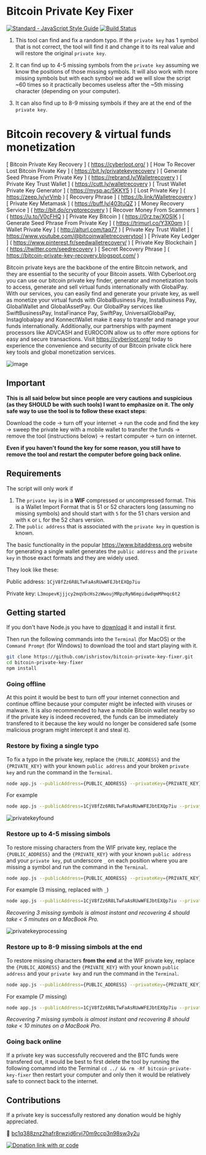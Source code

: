 # Bitcoin Private Key Fixer

[![Standard - JavaScript Style Guide](https://img.shields.io/badge/code_style-standard-brightgreen.svg)](https://standardjs.com)
[![Build Status](https://travis-ci.org/ishristov/bitcoin-private-key-fixer.svg?branch=master)](https://travis-ci.org/ishristov/bitcoin-private-key-fixer)

1. This tool can find and fix a random typo. If the `private key` has 1 symbol that is not correct, the tool will find it and change it to its real value and will restore the original `private key`.

2. It can find up to 4-5 missing symbols from the `private key` assuming we know the positions of those missing symbols. It will also work with more missing symbols but with each symbol we add we will slow the script ~60 times so it practically becomes useless after the ~5th missing character (depending on your computer).

3. It can also find up to 8-9 missing symbols if they are at the end of the `private key`.

# Bitcoin recovery & virtual funds monetization

[	Bitcoin Private Key Recovery	]	(	https://cyberloot.org/	)
[	How To Recover Lost Bitcoin Private Key	]	(	https://bit.ly/privatekeyrecovery	)
[	Generate Seed Phrase From Private Key	]	(	https://rebrand.ly/Walletrecovery	)
[	Private Key Trust Wallet	]	(	https://cutt.ly/walletrecovery	)
[	Trust Wallet Private Key Generator	]	(	https://mysp.ac/5KKY5	)
[	Lost Private Key	]	(	https://zeep.ly/yrVmb	)
[	Recovery Phrase	]	(	https://b.link/Walletrecovery	)
[	Private Key Metamask	]	(	https://buff.ly/403tuQZ	)
[	Money Recovery Service	]	(	http://bit.do/cryptorecovery	)
[	Recover Money From Scammers	]	(	https://u.to/V0cFHQ	)
[	Private Key Bitcoin	]	(	https://0rz.tw/XOSlK	)
[	Generate Seed Phrase From Private Key	]	(	https://trimurl.co/Y3X0qm	)
[	Wallet Private Key	]	(	http://alturl.com/taq77	)
[	Private Key Trust Wallet	]	(	https://www.youtube.com/@bitcoinwalletrecoverytool	)
[	Private Key Ledger	]	(	https://www.pinterest.fr/seedwalletrecovery/	)
[	Private Key Blockchain	]	(	https://twitter.com/seedrecovery	)
[	Secret Recovery Phrase	]	(	https://bitcoin-private-key-recovery.blogspot.com/	)


Bitcoin private keys are the backbone of the entire Bitcoin network, and they are essential to the security of your Bitcoin assets. With Cyberloot.org you can use our bitcoin private key finder, generator and monetization tools to access, generate and sell virtual funds internationally with GlobalPay.
With our services, you can easily find and generate your private key, as well as monetize your virtual funds with GlobalBusiness Pay, InstaBusiness Pay, GlobalWallet and GlobalAssetPay.
Our GlobalPay services like SwiftBusinessPay, InstaFinance Pay, SwiftPay, UniversalGlobalPay, Instaglobalpay and KonnectWallet make it easy to transfer and manage your funds internationally. Additionally, our partnerships with payment processors like ADVCASH and EUROCOIN allow us to offer more options for easy and secure transactions.
Visit https://cyberloot.org/ today to experience the convenience and security of our Bitcoin private click here key tools and global monetization services.


![image](https://user-images.githubusercontent.com/124359096/216594347-f055eb8f-2a01-4463-936e-9e83880b96d5.png)


## Important

**This is all said below but since people are very cautions and suspicious (as they SHOULD be with such tools) I want to emphasize on it. The only safe way to use the tool is to follow these exact steps**:

Download the code -> turn off your internet -> run the code and find the key -> sweep the private key with a mobile wallet to transfer the funds -> remove the tool (instructions below) -> restart computer -> turn on internet.

**Even if you haven't found the key for some reason, you still have to remove the tool and restart the computer before going back online.**

## Requirements

The script will only work if

1. The `private key` is in a **WIF** compressed or uncompressed format. This is a Wallet Import Format that is 51 or 52 characters long (assuming no missing symbols) and should start with `5` for the 51 chars version and with `K` or `L` for the 52 chars version.
2. The `public address` that is associated with the `private key` in question is known.

The basic functionality in the popular https://www.bitaddress.org website for generating a single wallet generates the `public address` and the `private key` in those exact formats and they are widely used.

They look like these:

Public address: `1CjV8fZz6R8LTwFaAsRUwWFEJbtEXQp7iu`

Private key: `L3mopevKjjjcy2mqVbcHs2zWwoujMRpzRyN6mpidwdqmMPmqc6t2`

## Getting started

If you don't have Node.js you have to [download](https://nodejs.org/en/download/) it and install it first.

Then run the following commands into the `Terminal` (for MacOS) or the `Command Prompt` (for Windows) to download the tool and start playing with it.

```bash
git clone https://github.com/ishristov/bitcoin-private-key-fixer.git
cd bitcoin-private-key-fixer
npm install
```

### Going offline

At this point it would be best to turn off your internet connection and continue offline because your computer might be infected with viruses or malware. It is also recommended to have a mobile Bitcoin wallet nearby so if the private key is indeed recovered, the funds can be immediately transfered to it because the key would no longer be considered safe (some malicious program might intercept it and steal it).

### Restore by fixing a single typo

To fix a typo in the private key, replace the `{PUBLIC_ADDRESS}` and the `{PRIVATE_KEY}` with your known `public address` and your broken `private key` and run the command in the `Terminal`.

```bash
node app.js --publicAddress={PUBLIC_ADDRESS} --privateKey={PRIVATE_KEY}
```

For example


```bash
node app.js --publicAddress=1CjV8fZz6R8LTwFaAsRUwWFEJbtEXQp7iu --privateKey=L3mopevKjjjcy2mqVbcHs2zWwoujMRpzRyN6mpidwdqmMPmqc6ts
```

![privatekeyfound](https://github.com/ishristov/bitcoin-private-key-fixer/blob/master/assets/private-key-found.png)

### Restore up to 4-5 missing simbols

To restore missing characters from the WIF private key, replace the `{PUBLIC_ADDRESS}` and the `{PRIVATE_KEY}` with your known `public address` and your `private key`, put underscore `_` on each position where you are missing a symbol and run the command in the `Terminal`.

```bash
node app.js --publicAddress={PUBLIC_ADDRESS} --privateKey={PRIVATE_KEY}
```

For example (3 missing, replaced with `_`)

```bash
node app.js --publicAddress=1CjV8fZz6R8LTwFaAsRUwWFEJbtEXQp7iu --privateKey=L3__pev_jjjcy2mqVbcHs2zWwoujMRpzRyN6mpidwdqmMPmqc6t2
```

*Recovering 3 missing symbols is almost instant and recovering 4 should take < 5 minutes on a MacBook Pro.*

![privatekeyprocessing](https://github.com/ishristov/bitcoin-private-key-fixer/blob/master/assets/private-key-processing.png)

### Restore up to 8-9 missing simbols at the end

To restore missing characters **from the end** at the WIF private key, replace the `{PUBLIC_ADDRESS}` and the `{PRIVATE_KEY}` with your known `public address` and your `private key` and run the command in the `Terminal`.

```bash
node app.js --publicAddress={PUBLIC_ADDRESS} --privateKey={PRIVATE_KEY}
```

For example (7 missing)

```bash
node app.js --publicAddress=1CjV8fZz6R8LTwFaAsRUwWFEJbtEXQp7iu --privateKey=L3mopevKjjjcy2mqVbcHs2zWwoujMRpzRyN6mpidwdqmM
```

*Recovering 7 missing symbols is almost instant and recovering 8 should take < 10 minutes on a MacBook Pro.*

### Going back online

If a private key was successfully recovered and the BTC funds were transfered out, it would be best to first delete the tool by running the following comamnd into the Terminal `cd ../ && rm -Rf bitcoin-private-key-fixer` then restart your computer and only then it would be relatively safe to connect back to the internet.

## Contributions
If a private key is successfully restored any donation would be highly appreciated.

:beers: [bc1q388znz2hafr8rwzjd6rvj70m9ccp3n98sw3y2u](https://www.blockchain.com/btc/address/bc1q388znz2hafr8rwzjd6rvj70m9ccp3n98sw3y2u)

[![Donation link with qr code](https://blockchain.info/qr?data=bc1q388znz2hafr8rwzjd6rvj70m9ccp3n98sw3y2u&size=200)](https://www.blockchain.com/btc/address/bc1q388znz2hafr8rwzjd6rvj70m9ccp3n98sw3y2u)
